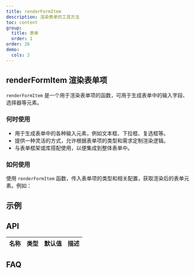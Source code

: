 ```yaml
---
title: renderFormItem
description: 渲染表单的工具方法
toc: content
group:
  title: 表单
  order: 1
order: 26
demo:
  cols: 2
---
```


## renderFormItem 渲染表单项

`renderFormItem` 是一个用于渲染表单项的函数，可用于生成表单中的输入字段、选择器等元素。

### 何时使用

- 用于生成表单中的各种输入元素，例如文本框、下拉框、复选框等。
- 提供一种灵活的方式，允许根据表单项的类型和需求定制渲染逻辑。
- 与表单框架或库搭配使用，以便集成到整体表单中。

### 如何使用

使用 `renderFormItem` 函数，传入表单项的类型和相关配置，获取渲染后的表单元素。例如：

## 示例

<code src='./CustomForm/demo/index.tsx'></code>

## API

| 名称 | 类型 | 默认值 | 描述 |
| ---- | ---- | ------ | ---- |

## FAQ
